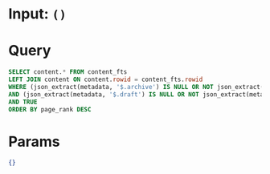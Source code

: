 # Input: `()`

# Query

```sql
SELECT content.* FROM content_fts
LEFT JOIN content ON content.rowid = content_fts.rowid
WHERE (json_extract(metadata, '$.archive') IS NULL OR NOT json_extract(metadata, '$.archive'))
AND (json_extract(metadata, '$.draft') IS NULL OR NOT json_extract(metadata, '$.draft'))
AND TRUE
ORDER BY page_rank DESC
```

# Params

```json
{}
```
